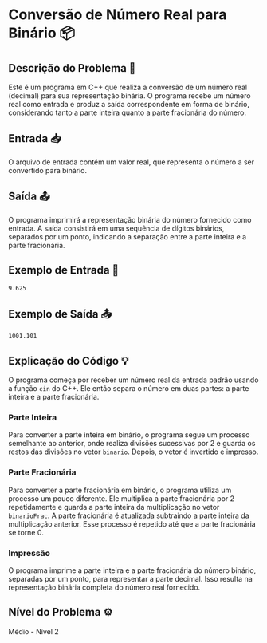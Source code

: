 # Conversão de Número Real para Binário 📦

## Descrição do Problema 📝
Este é um programa em C++ que realiza a conversão de um número real (decimal) para sua representação binária. O programa recebe um número real como entrada e produz a saída correspondente em forma de binário, considerando tanto a parte inteira quanto a parte fracionária do número.

## Entrada 📥
O arquivo de entrada contém um valor real, que representa o número a ser convertido para binário.

## Saída 📤
O programa imprimirá a representação binária do número fornecido como entrada. A saída consistirá em uma sequência de dígitos binários, separados por um ponto, indicando a separação entre a parte inteira e a parte fracionária.

## Exemplo de Entrada 🚀
```
9.625
```

## Exemplo de Saída 📤
```
1001.101
```

## Explicação do Código 💡
O programa começa por receber um número real da entrada padrão usando a função `cin` do C++. Ele então separa o número em duas partes: a parte inteira e a parte fracionária.

### Parte Inteira
Para converter a parte inteira em binário, o programa segue um processo semelhante ao anterior, onde realiza divisões sucessivas por 2 e guarda os restos das divisões no vetor `binario`. Depois, o vetor é invertido e impresso.

### Parte Fracionária
Para converter a parte fracionária em binário, o programa utiliza um processo um pouco diferente. Ele multiplica a parte fracionária por 2 repetidamente e guarda a parte inteira da multiplicação no vetor `binarioFrac`. A parte fracionária é atualizada subtraindo a parte inteira da multiplicação anterior. Esse processo é repetido até que a parte fracionária se torne 0.

### Impressão
O programa imprime a parte inteira e a parte fracionária do número binário, separadas por um ponto, para representar a parte decimal. Isso resulta na representação binária completa do número real fornecido.

## Nível do Problema ⚙️
Médio - Nível 2
